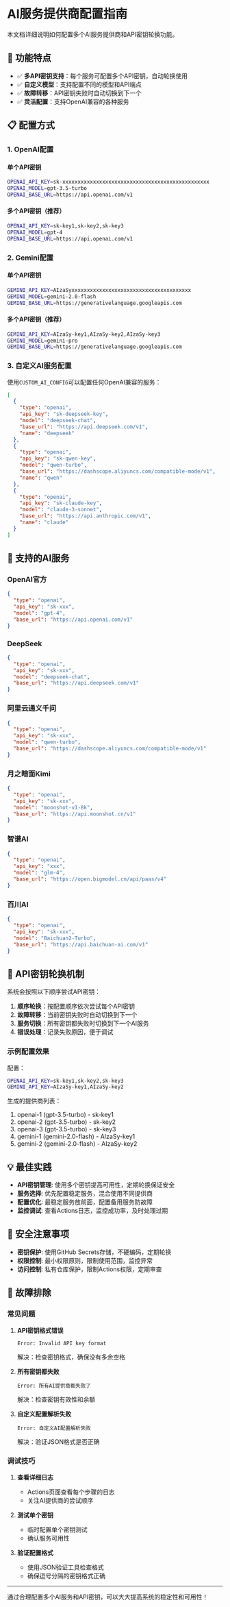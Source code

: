 # AI服务提供商配置指南

本文档详细说明如何配置多个AI服务提供商和API密钥轮换功能。

## 🎯 功能特点

- ✅ **多API密钥支持**：每个服务可配置多个API密钥，自动轮换使用
- ✅ **自定义模型**：支持配置不同的模型和API端点
- ✅ **故障转移**：API密钥失败时自动切换到下一个
- ✅ **灵活配置**：支持OpenAI兼容的各种服务

## 📋 配置方式

### 1. OpenAI配置

#### 单个API密钥
```bash
OPENAI_API_KEY=sk-xxxxxxxxxxxxxxxxxxxxxxxxxxxxxxxxxxxxxxxxxxxxxxxx
OPENAI_MODEL=gpt-3.5-turbo
OPENAI_BASE_URL=https://api.openai.com/v1
```

#### 多个API密钥（推荐）
```bash
OPENAI_API_KEY=sk-key1,sk-key2,sk-key3
OPENAI_MODEL=gpt-4
OPENAI_BASE_URL=https://api.openai.com/v1
```

### 2. Gemini配置

#### 单个API密钥
```bash
GEMINI_API_KEY=AIzaSyxxxxxxxxxxxxxxxxxxxxxxxxxxxxxxxxxxxxxxx
GEMINI_MODEL=gemini-2.0-flash
GEMINI_BASE_URL=https://generativelanguage.googleapis.com
```

#### 多个API密钥（推荐）
```bash
GEMINI_API_KEY=AIzaSy-key1,AIzaSy-key2,AIzaSy-key3
GEMINI_MODEL=gemini-pro
GEMINI_BASE_URL=https://generativelanguage.googleapis.com
```

### 3. 自定义AI服务配置

使用`CUSTOM_AI_CONFIG`可以配置任何OpenAI兼容的服务：

```json
[
  {
    "type": "openai",
    "api_key": "sk-deepseek-key",
    "model": "deepseek-chat",
    "base_url": "https://api.deepseek.com/v1",
    "name": "deepseek"
  },
  {
    "type": "openai",
    "api_key": "sk-qwen-key",
    "model": "qwen-turbo", 
    "base_url": "https://dashscope.aliyuncs.com/compatible-mode/v1",
    "name": "qwen"
  },
  {
    "type": "openai",
    "api_key": "sk-claude-key",
    "model": "claude-3-sonnet",
    "base_url": "https://api.anthropic.com/v1",
    "name": "claude"
  }
]
```

## 🔧 支持的AI服务

### OpenAI官方
```json
{
  "type": "openai",
  "api_key": "sk-xxx",
  "model": "gpt-4",
  "base_url": "https://api.openai.com/v1"
}
```

### DeepSeek
```json
{
  "type": "openai",
  "api_key": "sk-xxx",
  "model": "deepseek-chat",
  "base_url": "https://api.deepseek.com/v1"
}
```

### 阿里云通义千问
```json
{
  "type": "openai", 
  "api_key": "sk-xxx",
  "model": "qwen-turbo",
  "base_url": "https://dashscope.aliyuncs.com/compatible-mode/v1"
}
```

### 月之暗面Kimi
```json
{
  "type": "openai",
  "api_key": "sk-xxx", 
  "model": "moonshot-v1-8k",
  "base_url": "https://api.moonshot.cn/v1"
}
```

### 智谱AI
```json
{
  "type": "openai",
  "api_key": "xxx",
  "model": "glm-4",
  "base_url": "https://open.bigmodel.cn/api/paas/v4"
}
```

### 百川AI
```json
{
  "type": "openai",
  "api_key": "sk-xxx",
  "model": "Baichuan2-Turbo",
  "base_url": "https://api.baichuan-ai.com/v1"
}
```

## 🔄 API密钥轮换机制

系统会按照以下顺序尝试API密钥：

1. **顺序轮换**：按配置顺序依次尝试每个API密钥
2. **故障转移**：当前密钥失败时自动切换到下一个
3. **服务切换**：所有密钥都失败时切换到下一个AI服务
4. **错误处理**：记录失败原因，便于调试

### 示例配置效果

配置：
```bash
OPENAI_API_KEY=sk-key1,sk-key2,sk-key3
GEMINI_API_KEY=AIzaSy-key1,AIzaSy-key2
```

生成的提供商列表：
1. openai-1 (gpt-3.5-turbo) - sk-key1
2. openai-2 (gpt-3.5-turbo) - sk-key2  
3. openai-3 (gpt-3.5-turbo) - sk-key3
4. gemini-1 (gemini-2.0-flash) - AIzaSy-key1
5. gemini-2 (gemini-2.0-flash) - AIzaSy-key2

## 💡 最佳实践

- **API密钥管理**: 使用多个密钥提高可用性，定期轮换保证安全
- **服务选择**: 优先配置稳定服务，混合使用不同提供商
- **配置优化**: 最稳定服务放前面，配置备用服务防故障
- **监控调试**: 查看Actions日志，监控成功率，及时处理过期

## 🔐 安全注意事项

- **密钥保护**: 使用GitHub Secrets存储，不硬编码，定期轮换
- **权限控制**: 最小权限原则，限制使用范围，监控异常
- **访问控制**: 私有仓库保护，限制Actions权限，定期审查

## 🚨 故障排除

### 常见问题

1. **API密钥格式错误**
   ```
   Error: Invalid API key format
   ```
   解决：检查密钥格式，确保没有多余空格

2. **所有密钥都失败**
   ```
   Error: 所有AI提供商都失败了
   ```
   解决：检查密钥有效性和余额

3. **自定义配置解析失败**
   ```
   Error: 自定义AI配置解析失败
   ```
   解决：验证JSON格式是否正确

### 调试技巧

1. **查看详细日志**
   - Actions页面查看每个步骤的日志
   - 关注AI提供商的尝试顺序

2. **测试单个密钥**
   - 临时配置单个密钥测试
   - 确认服务可用性

3. **验证配置格式**
   - 使用JSON验证工具检查格式
   - 确保逗号分隔的密钥格式正确

---

通过合理配置多个AI服务和API密钥，可以大大提高系统的稳定性和可用性！